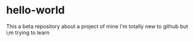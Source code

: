 # hello-world
This a beta repository about a project of mine
I'm totally new to github but i;m trying to learn
